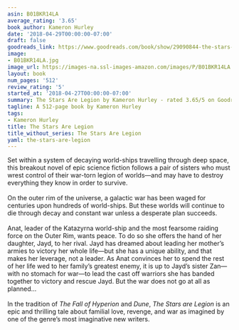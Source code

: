 ```yaml
---
asin: B01BKR14LA
average_rating: '3.65'
book_author: Kameron Hurley
date: '2018-04-29T00:00:00-07:00'
draft: false
goodreads_link: https://www.goodreads.com/book/show/29090844-the-stars-are-legion
image:
- B01BKR14LA.jpg
image_url: https://images-na.ssl-images-amazon.com/images/P/B01BKR14LA.01._SCLZZZZZZZ.jpg
layout: book
num_pages: '512'
review_rating: '5'
started_at: '2018-04-27T00:00:00-07:00'
summary: The Stars Are Legion by Kameron Hurley - rated 3.65/5 on Goodreads
tagline: A 512-page book by Kameron Hurley
tags:
- Kameron Hurley
title: The Stars Are Legion
title_without_series: The Stars Are Legion
yaml: the-stars-are-legion
---
```


Set within a system of decaying world-ships travelling through deep space, this breakout novel of epic science fiction follows a pair of sisters who must wrest control of their war-torn legion of worlds—and may have to destroy everything they know in order to survive.<br /><br />On the outer rim of the universe, a galactic war has been waged for centuries upon hundreds of world-ships. But these worlds will continue to die through decay and constant war unless a desperate plan succeeds.<br /><br />Anat, leader of the Katazyrna world-ship and the most fearsome raiding force on the Outer Rim, wants peace. To do so she offers the hand of her daughter, Jayd, to her rival. Jayd has dreamed about leading her mother’s armies to victory her whole life—but she has a unique ability, and that makes her leverage, not a leader. As Anat convinces her to spend the rest of her life wed to her family’s greatest enemy, it is up to Jayd’s sister Zan—with no stomach for war—to lead the cast off warriors she has banded together to victory and rescue Jayd. But the war does not go at all as planned…<br /><br />In the tradition of <i>The Fall of Hyperion</i> and <i>Dune</i>, <i>The Stars are Legion</i> is an epic and thrilling tale about familial love, revenge, and war as imagined by one of the genre’s most imaginative new writers.